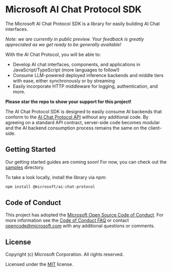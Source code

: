 # Microsoft AI Chat Protocol SDK

The Microsoft AI Chat Protocol SDK is a library for easily building AI Chat interfaces.

*Note: we are currently in public preview. Your feedback is greatly appreciated as we get ready to be generally available!*

With the AI Chat Protocol, you will be able to:

* Develop AI chat interfaces, components, and applications in JavaScript/TypeScript (more languages to follow!)
* Consume LLM-powered deployed inference backends and middle tiers with ease, either synchronously or by streaming
* Easily incorporate HTTP middleware for logging, authentication, and more.

**Please star the repo to show your support for this project!**

The AI Chat Protocol SDK is designed to easily consume AI backends that conform to the [AI Chat Protocol API](https://github.com/Azure-Samples/ai-chat-app-protocol) without any additional code. By agreeing on a standard API contract, server-side code becomes modular and the AI backend consumption process remains the same on the client-side.

## Getting Started

Our getting started guides are coming soon! For now, you can check out the [samples](/sdk/js/samples) directory.

To take a look locally, install the library via npm:

```bash
npm install @microsoft/ai-chat-protocol
```

## Code of Conduct

This project has adopted the
[Microsoft Open Source Code of Conduct](https://opensource.microsoft.com/codeofconduct/).
For more information see the
[Code of Conduct FAQ](https://opensource.microsoft.com/codeofconduct/faq/)
or contact [opencode@microsoft.com](mailto:opencode@microsoft.com)
with any additional questions or comments.

## License

Copyright (c) Microsoft Corporation. All rights reserved.

Licensed under the [MIT](LICENSE) license.
